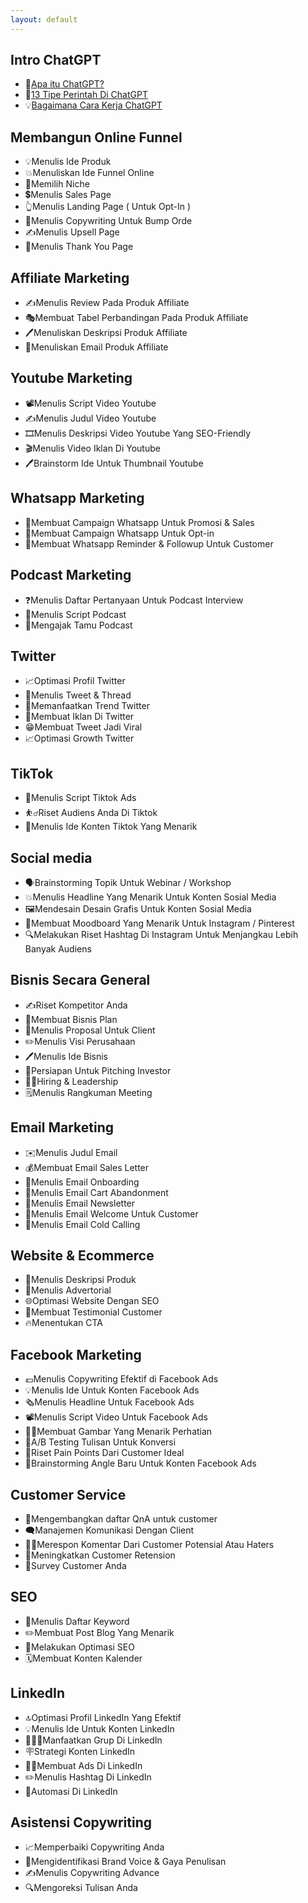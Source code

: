 ```yaml
---
layout: default
---
```


## Intro ChatGPT

- 🤔[Apa itu ChatGPT?](https://gpt.nandorifky.com/knowledge/apa-itu-chatgpt/)
- 🤖[13 Tipe Perintah Di ChatGPT](https://gpt.nandorifky.com/knowledge/tipe-perintah-di-chatgpt/)
- 💡[Bagaimana Cara Kerja ChatGPT](https://gpt.nandorifky.com/knowledge/cara-kerja-chatgpt/)

## Membangun Online Funnel

- 💡Menulis Ide Produk
- 💥Menuliskan Ide Funnel Online
- 🎯Memilih Niche
- 💲Menulis Sales Page
- 👆Menulis Landing Page ( Untuk Opt-In )
- 🛒Menulis Copywriting Untuk Bump Orde
- ✍️Menulis Upsell Page
- 🙏Menulis Thank You Page

## Affiliate Marketing

- ✍️Menulis Review Pada Produk Affiliate
- 🎭Membuat Tabel Perbandingan Pada Produk Affiliate
- 🖊️Menuliskan Deskripsi Produk Affiliate
- 📩Menuliskan Email Produk Affiliate

## Youtube Marketing

- 📽️Menulis Script Video Youtube
- ✍️Menulis Judul Video Youtube
- 🎞️Menulis Deskripsi Video Youtube Yang SEO-Friendly
- 🎬Menulis Video Iklan Di Youtube
- 🖊️Brainstorm Ide Untuk Thumbnail Youtube

## Whatsapp Marketing

- 📱Membuat Campaign Whatsapp Untuk Promosi & Sales
- 🚀Membuat Campaign Whatsapp Untuk Opt-in
- 🤳Membuat Whatsapp Reminder & Followup Untuk Customer

## Podcast Marketing

- ❓Menulis Daftar Pertanyaan Untuk Podcast Interview
- 🎤Menulis Script Podcast
- 🤝Mengajak Tamu Podcast

## Twitter

- 📈Optimasi Profil Twitter
- 👋Menulis Tweet & Thread
- 📶Memanfaatkan Trend Twitter
- 🐤Membuat Iklan Di Twitter
- 😁Membuat Tweet Jadi Viral
- 📈Optimasi Growth Twitter

## TikTok

- 🎦Menulis Script Tiktok Ads
- ⛹️‍♂️Riset Audiens Anda Di Tiktok
- 🕺Menulis Ide Konten Tiktok Yang Menarik

## Social media

- 🗣️Brainstorming Topik Untuk Webinar / Workshop
- 💥Menulis Headline Yang Menarik Untuk Konten Sosial Media
- 🖼️Mendesain Desain Grafis Untuk Konten Sosial Media
- 🎨Membuat Moodboard Yang Menarik Untuk Instagram / Pinterest
- 🔍Melakukan Riset Hashtag Di Instagram Untuk Menjangkau Lebih Banyak Audiens

## Bisnis Secara General

- ✍️Riset Kompetitor Anda
- 💼Membuat Bisnis Plan
- 📝Menulis Proposal Untuk Client
- ✏️Menulis Visi Perusahaan
- 🖊️Menulis Ide Bisnis
- 🏦Persiapan Untuk Pitching Investor
- 🦹‍♂️Hiring & Leadership
- 🗒️Menulis Rangkuman Meeting

## Email Marketing

- ✉️Menulis Judul Email
- 💰Membuat Email Sales Letter
- 📨Menulis Email Onboarding
- 🛒Menulis Email Cart Abandonment
- 📩Menulis Email Newsletter
- 📄Menulis Email Welcome Untuk Customer
- 🥶Menulis Email Cold Calling

## Website & Ecommerce

- 📝Menulis Deskripsi Produk
- 📄Menulis Advertorial
- 🌐Optimasi Website Dengan SEO
- 💬Membuat Testimonial Customer
- 🔥Menentukan CTA

## Facebook Marketing

- 💶Menulis Copywriting Efektif di Facebook Ads
- 💡Menulis Ide Untuk Konten Facebook Ads
- 🗞️Menulis Headline Untuk Facebook Ads
- 📽️Menulis Script Video Untuk Facebook Ads
- 🧑‍🎨Membuat Gambar Yang Menarik Perhatian
- 🏁A/B Testing Tulisan Untuk Konversi
- 👨Riset Pain Points Dari Customer Ideal
- 🎨Brainstorming Angle Baru Untuk Konten Facebook Ads

## Customer Service

- 📝Mengembangkan daftar QnA untuk customer
- 🗨️Manajemen Komunikasi Dengan Client
- 🙋‍♂️Merespon Komentar Dari Customer Potensial Atau Haters
- 🚀Meningkatkan Customer Retension
- 📝Survey Customer Anda

## SEO

- 📄Menulis Daftar Keyword
- ✏️Membuat Post Blog Yang Menarik
- 📍Melakukan Optimasi SEO
- 🗓️Membuat Konten Kalender

## LinkedIn

- 🔝Optimasi Profil LinkedIn Yang Efektif
- 💡Menulis Ide Untuk Konten LinkedIn
- 🧑‍🤝‍🧑Manfaatkan Grup Di LinkedIn
- 🪧Strategi Konten LinkedIn
- 👩‍💻Membuat Ads Di LinkedIn
- ✏️Menulis Hashtag Di LinkedIn
- 🤖Automasi Di LinkedIn

## Asistensi Copywriting

- 📈Memperbaiki Copywriting Anda
- 🎤Mengidentifikasi Brand Voice & Gaya Penulisan
- ✍️Menulis Copywriting Advance
- 🔍Mengoreksi Tulisan Anda